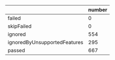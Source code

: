 |  | number |
|----| ---- |
| failed | 0|
| skipFailed | 0|
| ignored | 554|
| ignoredByUnsupportedFeatures | 295|
| passed | 667|
